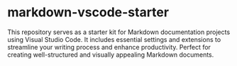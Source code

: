 # markdown-vscode-starter

This repository serves as a starter kit for Markdown documentation projects using Visual Studio Code. It includes essential settings and extensions to streamline your writing process and enhance productivity. Perfect for creating well-structured and visually appealing Markdown documents.
